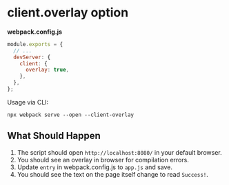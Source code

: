 # client.overlay option

**webpack.config.js**

```js
module.exports = {
  // ...
  devServer: {
    client: {
      overlay: true,
    },
  },
};
```

Usage via CLI:

```shell
npx webpack serve --open --client-overlay
```

## What Should Happen

1. The script should open `http://localhost:8080/` in your default browser.
2. You should see an overlay in browser for compilation errors.
3. Update `entry` in webpack.config.js to `app.js` and save.
4. You should see the text on the page itself change to read `Success!`.
